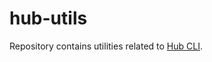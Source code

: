 # hub-utils

Repository contains utilities related to [Hub CLI](https://github.com/agilestacks/hub).
